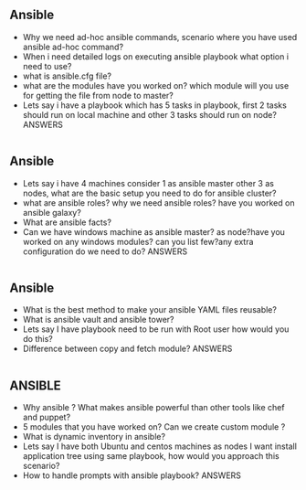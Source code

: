 Ansible
---------------------------------------------------------------------------------------------------------------------
- Why we need ad-hoc ansible commands, scenario where you have used ansible ad-hoc command?
- When i need detailed logs on executing ansible playbook what option i need to use?
- what is ansible.cfg file?
- what are the modules have you worked on? which module will you use for getting the file from node to master?
- Lets say i have a playbook which has 5 tasks in playbook, first 2 tasks should run on local machine and other 3 tasks should run on node?
ANSWERS
```
```
Ansible
-----------------------------------------------------------------------------------------------------------------------
- Lets say i have 4 machines consider 1 as ansible master other 3 as nodes, what are the basic setup you need to do for ansible cluster?
- what are ansible roles? why we need ansible roles? have you worked on ansible galaxy?
- What are ansible facts?
- Can we have windows machine as ansible master? as node?have you worked on any windows modules? can you list few?any extra configuration do we need to do?
ANSWERS
```
```
Ansible
-----------------------------------------------------------------------------------------------------------------------
- What is the best method to make your ansible YAML files reusable?
- What is ansible vault and ansible tower?
- Lets say I have playbook need to be run with Root user how would you do this?
- Difference between copy and fetch module?
ANSWERS
```
```

ANSIBLE
------------
- Why ansible ? What makes ansible powerful than other tools like chef and puppet?
- 5 modules that you have worked on? Can we create custom module ?
- What is dynamic inventory in ansible?
- Lets say I have both Ubuntu and centos machines as nodes I want install application tree using same playbook, how would you approach this scenario? 
- How to handle prompts with ansible playbook?
ANSWERS
```
```
